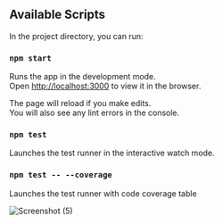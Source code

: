 ## Available Scripts

In the project directory, you can run:

### `npm start`

Runs the app in the development mode.<br />
Open [http://localhost:3000](http://localhost:3000) to view it in the browser.

The page will reload if you make edits.<br />
You will also see any lint errors in the console.

### `npm test`

Launches the test runner in the interactive watch mode.<br />

### `npm test -- --coverage`

Launches the test runner with code coverage table


![Screenshot (5)](https://user-images.githubusercontent.com/38164439/85216220-dc95b680-b30c-11ea-9af9-358f73452d00.png)

